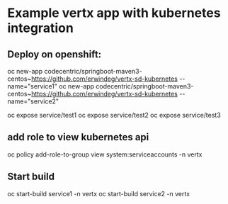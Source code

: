 # Example vertx app with kubernetes integration
## Deploy on openshift:
oc new-app codecentric/springboot-maven3-centos~https://github.com/erwindeg/vertx-sd-kubernetes --name="service1"
oc new-app codecentric/springboot-maven3-centos~https://github.com/erwindeg/vertx-sd-kubernetes --name="service2"

oc expose service/test1
oc expose service/test2
oc expose service/test3

## add role to view kubernetes api
oc policy add-role-to-group view system:serviceaccounts -n vertx


## Start build
oc start-build service1 -n vertx
oc start-build service2 -n vertx



